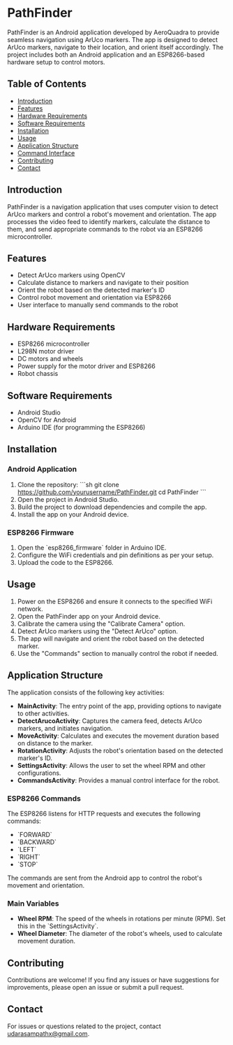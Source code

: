 
# PathFinder

PathFinder is an Android application developed by AeroQuadra to provide seamless navigation using ArUco markers. The app is designed to detect ArUco markers, navigate to their location, and orient itself accordingly. The project includes both an Android application and an ESP8266-based hardware setup to control motors.

## Table of Contents
- [Introduction](#introduction)
- [Features](#features)
- [Hardware Requirements](#hardware-requirements)
- [Software Requirements](#software-requirements)
- [Installation](#installation)
- [Usage](#usage)
- [Application Structure](#application-structure)
- [Command Interface](#command-interface)
- [Contributing](#contributing)
- [Contact](#contact)

## Introduction
PathFinder is a navigation application that uses computer vision to detect ArUco markers and control a robot's movement and orientation. The app processes the video feed to identify markers, calculate the distance to them, and send appropriate commands to the robot via an ESP8266 microcontroller.

## Features
- Detect ArUco markers using OpenCV
- Calculate distance to markers and navigate to their position
- Orient the robot based on the detected marker's ID
- Control robot movement and orientation via ESP8266
- User interface to manually send commands to the robot

## Hardware Requirements
- ESP8266 microcontroller
- L298N motor driver
- DC motors and wheels
- Power supply for the motor driver and ESP8266
- Robot chassis

## Software Requirements
- Android Studio
- OpenCV for Android
- Arduino IDE (for programming the ESP8266)

## Installation

### Android Application
1. Clone the repository:
   \`\`\`sh
   git clone https://github.com/yourusername/PathFinder.git
   cd PathFinder
   \`\`\`
2. Open the project in Android Studio.
3. Build the project to download dependencies and compile the app.
4. Install the app on your Android device.

### ESP8266 Firmware
1. Open the \`esp8266_firmware\` folder in Arduino IDE.
2. Configure the WiFi credentials and pin definitions as per your setup.
3. Upload the code to the ESP8266.

## Usage
1. Power on the ESP8266 and ensure it connects to the specified WiFi network.
2. Open the PathFinder app on your Android device.
3. Calibrate the camera using the "Calibrate Camera" option.
4. Detect ArUco markers using the "Detect ArUco" option.
5. The app will navigate and orient the robot based on the detected marker.
6. Use the "Commands" section to manually control the robot if needed.

## Application Structure
The application consists of the following key activities:

- **MainActivity**: The entry point of the app, providing options to navigate to other activities.
- **DetectArucoActivity**: Captures the camera feed, detects ArUco markers, and initiates navigation.
- **MoveActivity**: Calculates and executes the movement duration based on distance to the marker.
- **RotationActivity**: Adjusts the robot's orientation based on the detected marker's ID.
- **SettingsActivity**: Allows the user to set the wheel RPM and other configurations.
- **CommandsActivity**: Provides a manual control interface for the robot.

### ESP8266 Commands
The ESP8266 listens for HTTP requests and executes the following commands:
- \`FORWARD\`
- \`BACKWARD\`
- \`LEFT\`
- \`RIGHT\`
- \`STOP\`

The commands are sent from the Android app to control the robot's movement and orientation.

### Main Variables
- **Wheel RPM**: The speed of the wheels in rotations per minute (RPM). Set this in the \`SettingsActivity\`.
- **Wheel Diameter**: The diameter of the robot's wheels, used to calculate movement duration.

## Contributing
Contributions are welcome! If you find any issues or have suggestions for improvements, please open an issue or submit a pull request.

## Contact
For issues or questions related to the project, contact udarasampathx@gmail.com.
